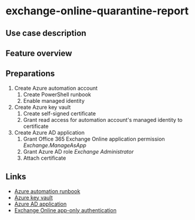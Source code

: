 # exchange-online-quarantine-report

## Use case description

## Feature overview

## Preparations
1. Create Azure automation account
   1. Create PowerShell runbook
   2. Enable managed identity
2. Create Azure key vault
   1. Create self-signed certificate
   2. Grant read access for automation account's managed identity to certificate
3. Create Azure AD application
   1. Grant Office 365 Exchange Online application permission _Exchange.ManageAsApp_
   2. Grant Azure AD role _Exchange Administrator_
   3. Attach certificate

## Links
- [Azure automation runbook](https://docs.microsoft.com/en-us/azure/automation/quickstarts/create-account-portal)
- [Azure key vault](https://docs.microsoft.com/en-us/azure/key-vault/general/quick-create-portal)
- [Azure AD application](https://docs.microsoft.com/en-us/azure/active-directory/develop/quickstart-register-app)
- [Exchange Online app-only authentication](https://docs.microsoft.com/en-us/powershell/exchange/app-only-auth-powershell-v2?view=exchange-ps)
